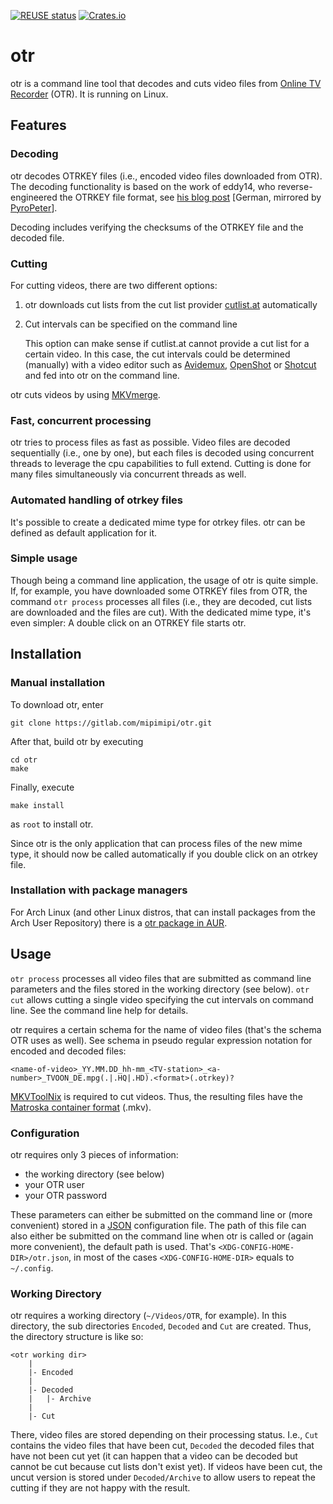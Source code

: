 [![REUSE status](https://api.reuse.software/badge/gitlab.com/mipimipi/otr)](https://api.reuse.software/info/gitlab.com/mipimipi/otr)
[![Crates.io](https://img.shields.io/crates/v/otr.svg)](https://crates.io/crates/otr)

# otr

otr is a command line tool that decodes and cuts video files from [Online TV Recorder](https://www.onlinetvrecorder.com/) (OTR). It is running on Linux.

## Features

### Decoding

otr decodes OTRKEY files (i.e., encoded video files downloaded from OTR). The decoding functionality is based on the work of eddy14, who reverse-engineered the OTRKEY file format, see [his blog post](https://pyropeter.eu/41yd.de/blog/2010/04/18/otrkey-breaker/) [German, mirrored by [PyroPeter](https://github.com/pyropeter)].

Decoding includes verifying the checksums of the OTRKEY file and the decoded file.

### Cutting

For cutting videos, there are two different options:

1. otr downloads cut lists from the cut list provider [cutlist.at](http://cutlist.at) automatically
1. Cut intervals can be specified on the command line

	This option can make sense if cutlist.at cannot provide a cut list for a certain video. In this case, the cut intervals could be determined (manually) with a video editor such as [Avidemux](https://avidemux.sourceforge.net/), [OpenShot](https://www.openshot.org/) or [Shotcut](https://www.shotcut.org/) and fed into otr on the command line.

otr cuts videos by using [MKVmerge](https://mkvtoolnix.download/doc/mkvmerge.html).

### Fast, concurrent processing

otr tries to process files as fast as possible. Video files are decoded sequentially (i.e., one by one), but each files is decoded using concurrent threads to leverage the cpu capabilities to full extend. Cutting is done for many files simultaneously via concurrent threads as well.

### Automated handling of otrkey files

It's possible to create a dedicated mime type for otrkey files. otr can be defined as default application for it.

### Simple usage

Though being a command line application, the usage of otr is quite simple. If, for example, you have downloaded some OTRKEY files from OTR, the command `otr process` processes all files (i.e., they are decoded, cut lists are downloaded and the files are cut). With the dedicated mime type, it's even simpler: A double click on an OTRKEY file starts otr.

## Installation

### Manual installation

To download otr, enter

    git clone https://gitlab.com/mipimipi/otr.git

After that, build otr by executing

    cd otr
    make

Finally, execute

    make install

as `root` to install otr.

Since otr is the only application that can process files of the new mime type, it should now be called automatically if you double click on an otrkey file.

### Installation with package managers

For Arch Linux (and other Linux distros, that can install packages from the Arch User Repository) there is a [otr package in AUR](https://aur.archlinux.org/packages/otr-git/).

## Usage

`otr process` processes all video files that are submitted as command line parameters and the files stored in the working directory (see below). `otr cut` allows cutting a single video specifying the cut intervals on command line. See the command line help for details.

otr requires a certain schema for the name of video files (that's the schema OTR uses as well). See schema in pseudo regular expression notation for encoded and decoded files:

    <name-of-video>_YY.MM.DD_hh-mm_<TV-station>_<a-number>_TVOON_DE.mpg(.|.HQ|.HD).<format>(.otrkey)?

[MKVToolNix](https://mkvtoolnix.download/) is required to cut videos. Thus, the resulting files have the [Matroska container format](https://en.wikipedia.org/wiki/Matroska) (.mkv).

### Configuration

otr requires only 3 pieces of information:

* the working directory (see below)
* your OTR user
* your OTR password

These parameters can either be submitted on the command line or (more convenient) stored in a [JSON](https://en.wikipedia.org/wiki/JSON) configuration file. The path of this file can also either be submitted on the command line when otr is called or (again more convenient), the default path is used. That's `<XDG-CONFIG-HOME-DIR>/otr.json`, in most of the cases `<XDG-CONFIG-HOME-DIR>` equals to `~/.config`.

### Working Directory

otr requires a working directory (`~/Videos/OTR`, for example). In this directory, the sub directories `Encoded`, `Decoded` and `Cut` are created. Thus, the directory structure is like so:

    <otr working dir>
        |
        |- Encoded
        |
        |- Decoded
        |   |- Archive
        |    
        |- Cut

There, video files are stored depending on their processing status. I.e., `Cut` contains the video files that have been cut, `Decoded` the decoded files that have not been cut yet (it can happen that a video can be decoded but cannot be cut because cut lists don't exist yet). If videos have been cut, the uncut version is stored under `Decoded/Archive` to allow users to repeat the cutting if they are not happy with the result.
